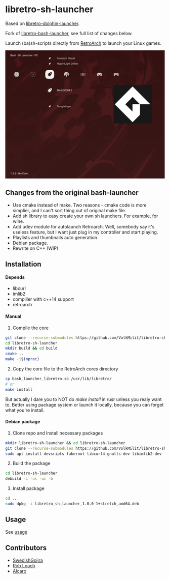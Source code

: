 # libretro-sh-launcher
Based on [libretro-dolphin-launcher](https://github.com/RobLoach/libretro-dolphin-launcher).

Fork of [libretro-bash-launcher](https://github.com/SwedishGojira/libretro-bash-launcher), see full list of changes below.

Launch (ba)sh-scripts directly from [RetroArch](http://www.libretro.com/) to launch your Linux games.

![Sh Launcher Screenshot](screenshot.png)

## Changes from the original bash-launcher

- Use cmake instead of make. Two reasons - cmake code is more simplier, and I can't sort thing out of original make file.
- Add sh library to easy create your own sh launchers. For example, for wine.
- Add udev module for autolaunch Retroarch. Well, somebody say it's useless feature, but I want just plug in my controller and start playing.
- Playlists and thumbnails auto generation.
- Debian package.
- Rewrite on C++ (WIP)

## Installation

#### Depends

- libcurl
- imlib2
- compiller with c++14 support
- retroarch

#### Manual

1. Compile the core

  ``` bash
  git clone --recurse-submodules https://github.com/VolkMilit/libretro-sh-launcher.git
  cd libretro-sh-launcher
  mkdir build && cd build
  cmake ..
  make -j$(nproc)
  ```

2. Copy the core file to the RetroArch cores directory
  ``` bash
  cp bash_launcher_libretro.so /usr/lib/libretro/
  # or
  make install
  ```
  
  But actually I dare you to NOT do *make install* in /usr unless you realy want to. 
  Better using package system or launch it locally, because you can forget what you're install.
  
#### Debian package

1. Clone repo and Install necessary packages
  ``` bash
  mkdir libretro-sh-launcher && cd libretro-sh-launcher
  git clone --recurse-submodules https://github.com/VolkMilit/libretro-sh-launcher.git
  sudo apt install devsripts fakeroot libcurl4-gnutls-dev libimlib2-dev
  ```

2. Build the package
  ``` bash
  cd libretro-sh-launcher
  debuild -i -us -uc -b
  ```

3. Install package
  ``` bash
  cd ..
  sudo dpkg -i libretro_sh_launcher_1.0.0-1+stretch_amd64.deb
  ```

## Usage

See [usage](USAGE.md)

## Contributors

- [SwedishGojira](http://github.com/swedishgojira)
- [Rob Loach](http://github.com/robloach)
- [Alcaro](https://github.com/Alcaro)
